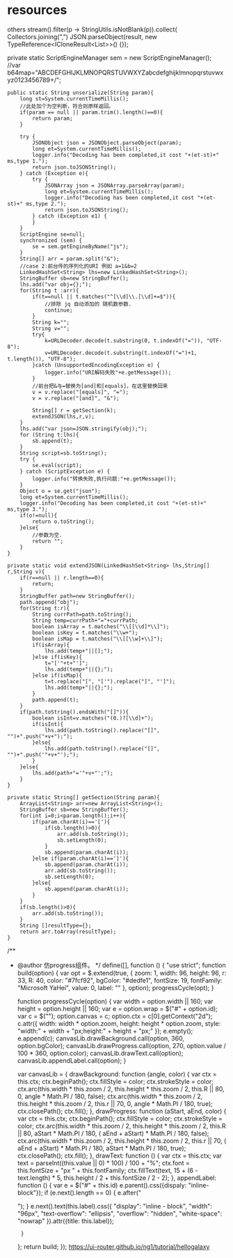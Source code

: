 # resources
others
stream().filter(p -> StringUtils.isNotBlank(p)).collect(
            Collectors.joining(",")
JSON.parseObject(result,
            new TypeReference<ICloneResult<List<OSTemplateBO>>>() {});

private static ScriptEngineManager sem = new ScriptEngineManager();
	//var b64map="ABCDEFGHIJKLMNOPQRSTUVWXYZabcdefghijklmnopqrstuvwxyz0123456789+/";
	
	public static String unserialize(String param){
		long st=System.currentTimeMillis();
	    //此处加个为空判断，符合则原样返回。
	    if(param == null || param.trim().length()==0){
	        return param;
	    }
	    
	    try {
            JSONObject json = JSONObject.parseObject(param);
            long et=System.currentTimeMillis();
            logger.info("Decoding has been completed,it cost "+(et-st)+" ms,type 1.");
            return json.toJSONString();
        } catch (Exception e){
            try {
                JSONArray json = JSONArray.parseArray(param);
                long et=System.currentTimeMillis();
                logger.info("Decoding has been completed,it cost "+(et-st)+" ms,type 2.");
                return json.toJSONString();
            } catch (Exception e1) {
            }
        }
	    ScriptEngine se=null;
	    synchronized (sem) {
	    	se = sem.getEngineByName("js");
		}
        String[] arr = param.split("&");
		//case 2:前台传的序列化的URI 例如 a=1&b=2
	    LinkedHashSet<String> lhs=new LinkedHashSet<String>();
	    StringBuffer sb=new StringBuffer();
		lhs.add("var obj={};");
		for(String t :arr){
			if(t==null || t.matches("^[\\d]\\.[\\d]+=$")){
				//排除 jq 自动添加的 随机数参数.
				continue;
			}
			String k="";
			String v="";
			try{
				k=URLDecoder.decode(t.substring(0, t.indexOf("=")), "UTF-8");
				v=URLDecoder.decode(t.substring(t.indexOf("=")+1, t.length()), "UTF-8");
			}catch (UnsupportedEncodingException e) {
	            logger.info("URI解码失败"+e.getMessage());
	        }
			//前台把&与=替换为[and]和[equals]，在这里替换回来
			v = v.replace("[equals]", "=");
			v = v.replace("[and]", "&");
			
			String[] r = getSection(k);
			extendJSON(lhs,r,v);
		}
		lhs.add("var json=JSON.stringify(obj);");
		for (String t:lhs){
			sb.append(t);
		}
		String script=sb.toString();
	    try {
			se.eval(script);
		} catch (ScriptException e) {
			logger.info("转换失败,执行问题:"+e.getMessage());
		}
	    Object o = se.get("json");
	    long et=System.currentTimeMillis();
        logger.info("Decoding has been completed,it cost "+(et-st)+" ms,type 3.");
		if(o!=null){
			return o.toString();
		}else{
			//参数为空.
			return "";
		}
	}
	
	private static void extendJSON(LinkedHashSet<String> lhs,String[] r,String v){
	    if(r==null || r.length==0){
	    	return;
	    }
	    StringBuffer path=new StringBuffer();
	    path.append("obj");
		for(String t:r){
			String currPath=path.toString();
			String temp=currPath+"="+currPath;
			boolean isArray = t.matches("\\[[\\d]*\\]");
			boolean isKey = t.matches("\\w+");
			boolean isMap = t.matches("\\[[\\w]+\\]");
			if(isArray){
				lhs.add(temp+"||[];");
			}else if(isKey){
				t="['"+t+"']";
				lhs.add(temp+"||{};");
			}else if(isMap){
				t=t.replace("[", "['").replace("]", "']");
				lhs.add(temp+"||{};");
			}
			path.append(t);
		}
		if(path.toString().endsWith("[]")){
			boolean isInt=v.matches("(0.)?[\\d]+");
			if(isInt){
				lhs.add(path.toString().replace("[]", "")+".push("+v+");");
			}else{
				lhs.add(path.toString().replace("[]", "")+".push('"+v+"');");
			}
		}else{
			lhs.add(path+"='"+v+"';");
		}
	}
	
	private static String[] getSection(String param){
		ArrayList<String> arr=new ArrayList<String>();
		StringBuffer sb=new StringBuffer();
		for(int i=0;i<param.length();i++){
			if(param.charAt(i)=='['){
				if(sb.length()>0){
					arr.add(sb.toString());
					sb.setLength(0);
				}
				sb.append(param.charAt(i));
			}else if(param.charAt(i)==']'){
				sb.append(param.charAt(i));
				arr.add(sb.toString());
				sb.setLength(0);
			}else{
				sb.append(param.charAt(i));
			}
		}
		if(sb.length()>0){
			arr.add(sb.toString());
		}
		String []resultType={};
		return arr.toArray(resultType);
	}


/**
 * @author 仿progress组件。
 */
define([], function () {
    "use strict";
    function build(option) {
        var opt = $.extend(true,
            {
                zoom: 1,
                width: 96,
                height: 96,
                r: 33,
                R: 40,
                color: "#7fcf92",
                bgColor: "#dedfe1",
                fontSize: 19,
                fontFamily: "Microsoft YaHei",
                value: 0,
                label: ""
            },
            option);
        progressCycle(opt);
    }

    function progressCycle(option) {
        var width = option.width || 160;
        var height = option.height || 160;
        var e = option.wrap = $("#" + option.id);
        var c = $("<canvas></canvas>");
        option.canvas = c;
        option.ctx = c[0].getContext("2d");
        c.attr({
            width: width * option.zoom,
            height: height * option.zoom,
            style: "width:" + width + "px;height:" + height + "px;"
        });
        e.empty();
        e.append(c);
        canvasLib.drawBackground.call(option, 360, option.bgColor);
        canvasLib.drawProgress.call(option, 270, option.value / 100 * 360, option.color);
        canvasLib.drawText.call(option);
        canvasLib.appendLabel.call(option);
    }

    var canvasLib = {
        drawBackground: function (angle, color) {
            var ctx = this.ctx;
            ctx.beginPath();
            ctx.fillStyle = color;
            ctx.strokeStyle = color;
            ctx.arc(this.width * this.zoom / 2, this.height * this.zoom / 2, this.R || 80, 0, angle * Math.PI / 180, false);
            ctx.arc(this.width * this.zoom / 2, this.height * this.zoom / 2, this.r || 70, 0, angle * Math.PI / 180, true);
            ctx.closePath();
            ctx.fill();
        }, drawProgress: function (aStart, aEnd, color) {
            var ctx = this.ctx;
            ctx.beginPath();
            ctx.fillStyle = color;
            ctx.strokeStyle = color;
            ctx.arc(this.width * this.zoom / 2, this.height * this.zoom / 2, this.R || 80, aStart * Math.PI / 180, ( aEnd + aStart) * Math.PI / 180, false);
            ctx.arc(this.width * this.zoom / 2, this.height * this.zoom / 2, this.r || 70, ( aEnd + aStart) * Math.PI / 180, aStart * Math.PI / 180, true);
            ctx.closePath();
            ctx.fill();
        }, drawText: function () {
            var ctx = this.ctx;
            var text = parseInt((this.value || 0) * 100) / 100 + "%";
            ctx.font = this.fontSize + "px " + this.fontFamily;
            ctx.fillText(text, 15 + (6 - text.length) * 5, this.height / 2 + this.fontSize / 2 - 2);
        }, appendLabel: function () {
            var e = $("#" + this.id)
            e.parent().css({dispaly: "inline-block"});
            if (e.next().length == 0) {
                e.after("<p></p>");
            }
            e.next().text(this.label).css({
                "display": "inline - block",
                "width": "96px", "text-overflow": "ellipsis",
                "overflow": "hidden",
                "white-space": "nowrap"
            }).attr({title: this.label});

        }
    };
    return build;
});
https://ui-router.github.io/ng1/tutorial/hellogalaxy

